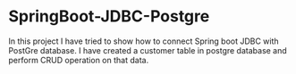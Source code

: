 # SpringBoot-JDBC-Postgre
In this project I have tried to show how to connect Spring boot JDBC with PostGre database. I have created a customer table in postgre database  and perform CRUD operation on that data.
